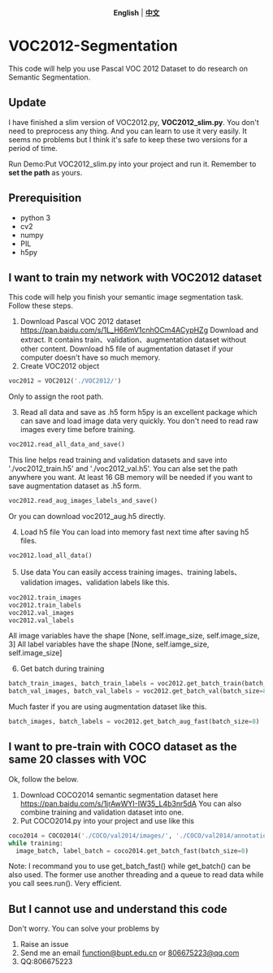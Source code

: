 <p align="center">
<strong>English</strong> | <a href="https://github.com/REFunction/VOC2012-Segmentation/blob/master/README_zh.md"><strong>中文</strong></a>
</p>

# VOC2012-Segmentation
This code will help you use Pascal VOC 2012 Dataset to do research on Semantic Segmentation.
## Update
I have finished a slim version of VOC2012.py, **VOC2012_slim.py**. You don't need to preprocess any thing. And you can learn to use it very easily. It seems no problems but I think it's safe to keep these two versions for a period of time.

Run Demo:Put VOC2012_slim.py into your project and run it. Remember to **set the path** as yours.
## Prerequisition
- python 3
- cv2
- numpy
- PIL
- h5py
## I want to train my network with VOC2012 dataset
This code will help you finish your semantic image segmentation task. Follow these steps.
1. Download Pascal VOC 2012 dataset
https://pan.baidu.com/s/1L_H66mV1cnhOCm4ACypHZg
Download and extract. It contains train、validation、augmentation dataset without other content.
Download h5 file of augmentation dataset if your computer doesn't have so much memory.
2. Create VOC2012 object
``` python
voc2012 = VOC2012('./VOC2012/')
```
Only to assign the root path.

3. Read all data and save as .h5 form
h5py is an excellent package which can save and load image data very quickly. You don't need to read raw images every time before training.
``` python
voc2012.read_all_data_and_save()
```
This line helps read training and validation datasets and save into './voc2012_train.h5' and './voc2012_val.h5'. You can alse set the path anywhere you want.
At least 16 GB memory will be needed if you want to save augmentation dataset as .h5 form.
``` python
voc2012.read_aug_images_labels_and_save()
```
Or you can download voc2012_aug.h5 directly.

4. Load h5 file
You can load into memory fast next time after saving h5 files.
``` python
voc2012.load_all_data()
```
5. Use data
You can easily access training images、training labels、validation images、validation labels like this.
``` python
voc2012.train_images
voc2012.train_labels
voc2012.val_images
voc2012.val_labels
```
All image variables have the shape [None, self.image_size, self.image_size, 3]
All label variables have the shape [None, self.iamge_size, self.image_size]

6. Get batch during training
``` python
batch_train_images, batch_train_labels = voc2012.get_batch_train(batch_size=8)
batch_val_images, batch_val_labels = voc2012.get_batch_val(batch_size=8)
```
Much faster if you are using augmentation dataset like this.
``` python
batch_images, batch_labels = voc2012.get_batch_aug_fast(batch_size=8)
```
## I want to pre-train with COCO dataset as the same 20 classes with VOC
Ok, follow the below.
1. Download COCO2014 semantic segmentation dataset here https://pan.baidu.com/s/1jrAwWYI-IW35_L4b3nr5dA
  You can also combine training and validation dataset into one.
2. Put COCO2014.py into your project and use like this
``` python
coco2014 = COCO2014('./COCO/val2014/images/', './COCO/val2014/annotations/')
while training:
  image_batch, label_batch = coco2014.get_batch_fast(batch_size=8)
```
Note: I recommand you to use get_batch_fast() while get_batch() can be also used. The former use another threading and a queue to read data while you call sees.run(). Very efficient.
## But I cannot use and understand this code
Don't worry. You can solve your problems by
1. Raise an issue
2. Send me an email function@bupt.edu.cn or 806675223@qq.com
3. QQ:806675223
